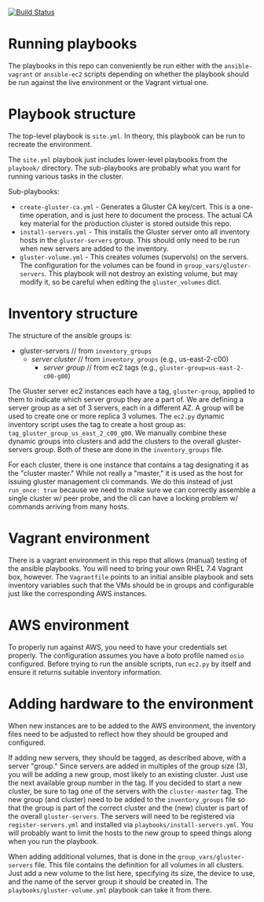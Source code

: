 [![Build Status](https://travis-ci.org/JohnStrunk/oso-gluster-ansible.svg?branch=master)](https://travis-ci.org/JohnStrunk/oso-gluster-ansible)

# Running playbooks

The playbooks in this repo can conveniently be run either with the
`ansible-vagrant` or `ansible-ec2` scripts depending on whether the playbook
should be run against the live environment or the Vagrant virtual one.

# Playbook structure

The top-level playbook is `site.yml`. In theory, this playbook can be run to
recreate the environment.

The `site.yml` playbook just includes lower-level playbooks from the
`playbook/` directory. The sub-playbooks are probably what you want for running
various tasks in the cluster.

Sub-playbooks:
- `create-gluster-ca.yml` - Generates a Gluster CA key/cert. This is a one-time
  operation, and is just here to document the process. The actual CA key
  material for the production cluster is stored outside this repo.
- `install-servers.yml` - This installs the Gluster server onto all inventory
  hosts in the `gluster-servers` group. This should only need to be run when
  new servers are added to the inventory.
- `gluster-volume.yml` - This creates volumes (supervols) on the servers. The
  configuration for the volumes can be found in `group_vars/gluster-servers`.
  This playbook will not destroy an existing volume, but may modify it, so be
  careful when editing the `gluster_volumes` dict.

# Inventory structure

The structure of the ansible groups is:
- gluster-servers  // from `inventory_groups`
  - *server cluster*  // from `inventory_groups` (e.g., us-east-2-c00)
    - *server group*  // from ec2 tags (e.g., `gluster-group=us-east-2-c00-g00`)

The Gluster server ec2 instances each have a tag, `gluster-group`, applied to
them to indicate which server group they are a part of. We are defining a
server group as a set of 3 servers, each in a different AZ. A group will be
used to create one or more replica 3 volumes. The `ec2.py` dynamic inventory
script uses the tag to create a host group as:
`tag_gluster_group_us_east_2_c00_g00`. We manually combine these dynamic groups
into clusters and add the clusters to the overall gluster-servers group. Both
of these are done in the `inventory_groups` file.

For each cluster, there is one instance that contains a tag designating it as
the "cluster master." While not really a "master," it is used as the host for
issuing gluster management cli commands. We do this instead of just `run_once:
true` because we need to make sure we can correctly assemble a single cluster
w/ peer probe, and the cli can have a locking problem w/ commands arriving from
many hosts.

# Vagrant environment

There is a vagrant environment in this repo that allows (manual) testing of the
ansible playbooks. You will need to bring your own RHEL 7.4 Vagrant box,
however. The `Vagrantfile` points to an initial ansible playbook and sets
inventory variables such that the VMs should be in groups and configurable just
like the corresponding AWS instances.

# AWS environment

To properly run against AWS, you need to have your credentials set properly. The
configuration assumes you have a boto profile named `osio` configured. Before
trying to run the ansible scripts, run `ec2.py` by itself and ensure it returns
suitable inventory information.

# Adding hardware to the environment

When new instances are to be added to the AWS environment, the inventory files
need to be adjusted to reflect how they should be grouped and configured.

If adding new servers, they should be tagged, as described above, with a server
"group." Since servers are added in multiples of the group size (3), you will be
adding a new group, most likely to an existing cluster. Just use the next
available group number in the tag. If you decided to start a new cluster, be
sure to tag one of the servers with the `cluster-master` tag. The new group (and
cluster) need to be added to the `inventory_groups` file so that the group is
part of the correct cluster and the (new) cluster is part of the overall
`gluster-servers`. The servers will need to be registered via
`register-servers.yml` and installed via `playbooks/install-servers.yml`. You
will probably want to limit the hosts to the new group to speed things along
when you run the playbook.

When adding additional volumes, that is done in the `group_vars/gluster-servers`
file. This file contains the definition for all volumes in all clusters. Just
add a new volume to the list here, specifying its size, the device to use, and
the name of the server group it should be created in. The
`playbooks/gluster-volume.yml` playbook can take it from there.
